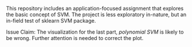 This repository includes an application-focused assignment that explores the basic concept of SVM. The project is less exploratory in-nature, but an in-field test of sklearn SVM package.

Issue Claim: The visualization for the last part, *polynomial SVM* is likely to be wrong. Further attention is needed to correct the plot.
